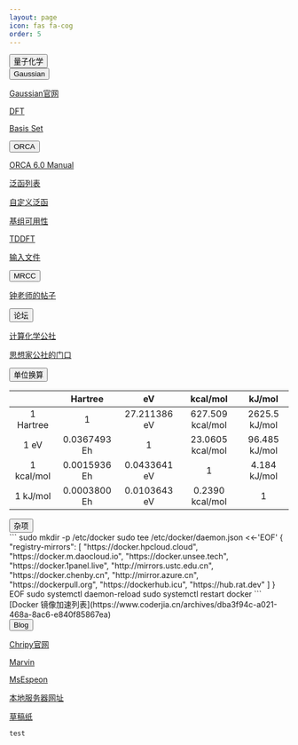 ```yaml
---
layout: page
icon: fas fa-cog
order: 5
---
```

<div class="collapsible-section">
<button class="collapsible-btn">量子化学</button>
<div class="collapsible-content" markdown="1">

<div class="collapsible-section">
<button class="collapsible-btn">Gaussian</button>
<div class="collapsible-content" markdown="1">

[Gaussian官网](https://gaussian.com/gaussian16/)

[DFT](https://gaussian.com/DFT)

[Basis Set](https://gaussian.com/basissets/)

</div>
</div>



<div class="collapsible-section">
<button class="collapsible-btn">ORCA</button>
<div class="collapsible-content" markdown="1">

[ORCA 6.0 Manual](https://www.faccts.de/docs/orca/6.0/manual/index.html)

[泛函列表](https://www.faccts.de/docs/orca/6.0/manual/contents/structure.html#density-functional-methods)

[自定义泛函](https://www.faccts.de/docs/orca/6.0/manual/contents/detailed/model.html#sec-model-dft-functionals-detailed)

[基组可用性](https://www.faccts.de/docs/orca/6.0/manual/contents/detailed/basisset.html#table-basisset-availability-detailed)

[TDDFT](https://www.faccts.de/docs/orca/6.0/manual/contents/detailed/tddft.html)

[输入文件](https://sites.google.com/site/orcainputlibrary/)

</div>
</div>

<div class="collapsible-section">
<button class="collapsible-btn">MRCC</button>
<div class="collapsible-content" markdown="1">

[钟老师的帖子](http://bbs.keinsci.com/thread-29156-1-1.html)

</div>
</div>

<div class="collapsible-section">
<button class="collapsible-btn">论坛</button>
<div class="collapsible-content" markdown="1">

[计算化学公社](http://bbs.keinsci.com/forum.php)

[思想家公社的门口](http://sobereva.com/)

</div>
</div>

<div class="collapsible-section">
<button class="collapsible-btn">单位换算</button>
<div class="collapsible-content" markdown="1">

|            |   Hartree    |      eV      |     kcal/mol     |    kJ/mol     |
| :--------: | :----------: | :----------: | :--------------: | :-----------: |
| 1 Hartree  |      1       | 27.211386 eV | 627.509 kcal/mol | 2625.5 kJ/mol |
|    1 eV    | 0.0367493 Eh |      1       | 23.0605 kcal/mol | 96.485 kJ/mol |
| 1 kcal/mol | 0.0015936 Eh | 0.0433641 eV |        1         | 4.184 kJ/mol  |
|  1 kJ/mol  | 0.0003800 Eh | 0.0103643 eV | 0.2390 kcal/mol  |       1       |

</div>
</div>

</div>
</div>

<div class="collapsible-section">
<button class="collapsible-btn">杂项</button>
<div class="collapsible-content" markdown="1">
```
sudo mkdir -p /etc/docker
sudo tee /etc/docker/daemon.json <<-'EOF'
{
  "registry-mirrors": [
    "https://docker.hpcloud.cloud",
    "https://docker.m.daocloud.io",
    "https://docker.unsee.tech",
    "https://docker.1panel.live",
    "http://mirrors.ustc.edu.cn",
    "https://docker.chenby.cn",
    "http://mirror.azure.cn",
    "https://dockerpull.org",
    "https://dockerhub.icu",
    "https://hub.rat.dev"
  ]
}
EOF
sudo systemctl daemon-reload
sudo systemctl restart docker
```
[Docker 镜像加速列表](https://www.coderjia.cn/archives/dba3f94c-a021-468a-8ac6-e840f85867ea)
</div>
</div>

<div class="collapsible-section">
<button class="collapsible-btn">Blog</button>
<div class="collapsible-content" markdown="1">

[Chripy官网](https://chirpy.cotes.page/)

[Marvin](https://winxuan.github.io/posts/creat-blog/)

[MsEspeon](https://ittousei.github.io/posts/customize-my-blog/)

[本地服务器网址](http://127.0.0.1:4000/)

[草稿纸](https://bane-dysta.github.io/draft)

</div>
</div>

```
test
```
